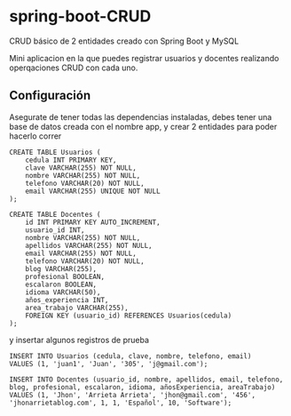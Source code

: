 # spring-boot-CRUD
CRUD básico de 2 entidades creado con Spring Boot y MySQL 

Mini aplicacion en la que puedes registrar usuarios y docentes realizando operqaciones CRUD con cada uno.


## Configuración

Asegurate de tener todas las dependencias instaladas, debes tener una base de datos creada con el nombre app, y crear 2 entidades para poder hacerlo correr 

    CREATE TABLE Usuarios (
        cedula INT PRIMARY KEY,
        clave VARCHAR(255) NOT NULL,
        nombre VARCHAR(255) NOT NULL,
        telefono VARCHAR(20) NOT NULL,
        email VARCHAR(255) UNIQUE NOT NULL
    );

    CREATE TABLE Docentes (
        id INT PRIMARY KEY AUTO_INCREMENT,
        usuario_id INT,
        nombre VARCHAR(255) NOT NULL,
        apellidos VARCHAR(255) NOT NULL,
        email VARCHAR(255) NOT NULL,
        telefono VARCHAR(20) NOT NULL,
        blog VARCHAR(255),
        profesional BOOLEAN,
        escalaron BOOLEAN,
        idioma VARCHAR(50),
        años_experiencia INT,
        area_trabajo VARCHAR(255),
        FOREIGN KEY (usuario_id) REFERENCES Usuarios(cedula)
    );

y insertar algunos registros de prueba 


    INSERT INTO Usuarios (cedula, clave, nombre, telefono, email)
    VALUES (1, 'juan1', 'Juan', '305', 'j@gmail.com');
    
    INSERT INTO Docentes (usuario_id, nombre, apellidos, email, telefono, blog, profesional, escalaron, idioma, añosExperiencia, areaTrabajo)
    VALUES (1, 'Jhon', 'Arrieta Arrieta', 'jhon@gmail.com', '456', 'jhonarrietablog.com', 1, 1, 'Español', 10, 'Software');
